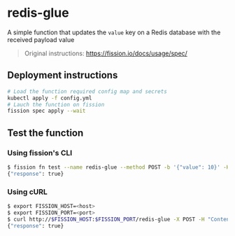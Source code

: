 # redis-glue

A simple function that updates the `value` key on a Redis database with the
received payload value

> Original instructions: https://fission.io/docs/usage/spec/

## Deployment instructions

```sh
# Load the function required config map and secrets
kubectl apply -f config.yml
# Lauch the function on fission
fission spec apply --wait
```

## Test the function

### Using fission's CLI

```sh
$ fission fn test --name redis-glue --method POST -b '{"value": 10}' -H 'Content-Type: application/json'
{"response": true}
```

### Using cURL

```sh
$ export FISSION_HOST=<host>
$ export FISSION_PORT=<port>
$ curl http://$FISSION_HOST:$FISSION_PORT/redis-glue -X POST -H "Content-Type: application/json" -d '{"value": 10}'
{"response": true}
```

